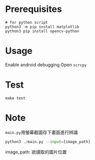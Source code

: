 # Prerequisites
```
# for python script
python3 -m pip install matplotlib
python3 pip install opencv-python
```

# Usage
Enable android debugging
Open `scrcpy`

# Test
```
make test
```

# Note
`main.py`用螢幕截圖存下畫面進行辨識
```python
python3 ./main.py --input=[image_path]
```
image_path: 欲讀取的圖片位置
